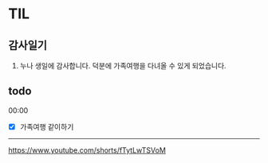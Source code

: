 # TIL

## 감사일기

1. 누나 생일에 감사합니다. 덕분에 가족여행을 다녀올 수 있게 되었습니다.

## todo

00:00

- [x] 가족여행 같이하기

---

https://www.youtube.com/shorts/fTytLwTSVoM
